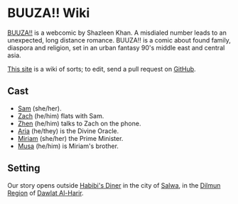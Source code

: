 # BUUZA!! Wiki
[BUUZA!!](https://tapas.io/series/BUUZA/info) is a webcomic by Shazleen Khan. A misdialed number leads to an unexpected, long distance romance. BUUZA!! is a comic about found family, diaspora and religion, set in an urban fantasy 90's middle east and central asia.

[This site](https://ifcoltransg.github.io/buuza-wiki/) is a wiki of sorts; to edit, send a pull request on [GitHub](https://github.com/IFcoltransG/buuza-wiki).
## Cast
- [Sam](Person/Sam.md) (she/her).
- [Zach](Person/Zach.md) (he/him) flats with Sam.
- [Zhen](Person/Zhen.md) (he/him) talks to Zach on the phone.
- [Aria](Person/Aria.md) (he/they) is the Divine Oracle.
- [Miriam](Person/Miriam.md) (she/her) the Prime Minister.
- [Musa](Person/Musa.md) (he/him) is Miriam's brother.

## Setting
Our story opens outside [Habibi's Diner](Location/Commercial/Habibis.md) in the city of [Salwa](Location/Salwa.md), in the [Dilmun Region](Location/Region/Dilmun.md) of [Dawlat Al-Harir](Location/Dawlat%20Al-Harir.md).